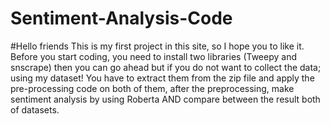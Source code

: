# Sentiment-Analysis-Code
#Hello friends This is my first project in this site, so I hope you to like it.
Before you start coding, you need to install two libraries (Tweepy and snscrape) then you can go ahead but if you do not want to collect the data; using my dataset!
You have to extract them from the zip file and apply the pre-processing code on both of them, after the preprocessing,
make sentiment analysis by using Roberta AND compare between the result both of datasets.
